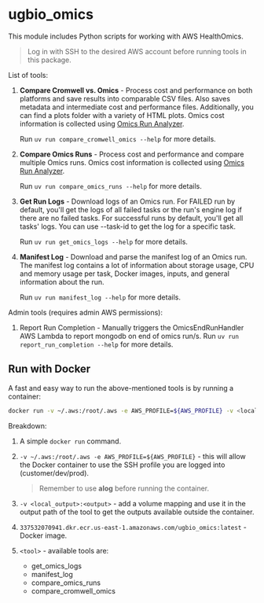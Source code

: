 # ugbio_omics

This module includes Python scripts for working with AWS HealthOmics.

> Log in with SSH to the desired AWS account before running tools in this package.

List of tools:

1. **Compare Cromwell vs. Omics** - Process cost and performance on both platforms and save results into comparable CSV files. Also saves metadata and intermediate cost and performance files. Additionally, you can find a plots folder with a variety of HTML plots. Omics cost information is collected using [Omics Run Analyzer](https://github.com/awslabs/amazon-omics-tools?tab=readme-ov-file#omics-run-analyzer).

   Run `uv run compare_cromwell_omics --help` for more details.
2. **Compare Omics Runs** - Process cost and performance and compare multiple Omics runs. Omics cost information is collected using [Omics Run Analyzer](https://github.com/awslabs/amazon-omics-tools?tab=readme-ov-file#omics-run-analyzer).

   Run `uv run compare_omics_runs --help` for more details.
3. **Get Run Logs** - Download logs of an Omics run. For FAILED run by default, you'll get the logs of all failed tasks or the run's engine log if there are no failed tasks. For successful runs by default, you'll get all tasks' logs. You can use --task-id to get the log for a specific task.

   Run `uv run get_omics_logs --help` for more details.
4. **Manifest Log** - Download and parse the manifest log of an Omics run. The manifest log contains a lot of information about storage usage, CPU and memory usage per task, Docker images, inputs, and general information about the run.

   Run `uv run manifest_log --help` for more details.

Admin tools (requires admin AWS permissions):

1. Report Run Completion - Manually triggers the OmicsEndRunHandler AWS Lambda to report mongodb on end of omics run/s.
   Run `uv run report_run_completion --help` for more details.

## Run with Docker

A fast and easy way to run the above-mentioned tools is by running a container:

```sh
docker run -v ~/.aws:/root/.aws -e AWS_PROFILE=${AWS_PROFILE} -v <local_output>:<output> 337532070941.dkr.ecr.us-east-1.amazonaws.com/ugbio_omics:latest <tool>
```

Breakdown:

1. A simple `docker run` command.
2. `-v ~/.aws:/root/.aws -e AWS_PROFILE=${AWS_PROFILE}` - this will allow the Docker container to use the SSH profile you are logged into (customer/dev/prod).
   > Remember to use **alog** before running the container.

3. `-v <local_output>:<output>` - add a volume mapping and use it in the output path of the tool to get the outputs available outside the container.
4. `337532070941.dkr.ecr.us-east-1.amazonaws.com/ugbio_omics:latest` - Docker image.
5. `<tool>` - available tools are:
   * get_omics_logs
   * manifest_log
   * compare_omics_runs
   * compare_cromwell_omics
